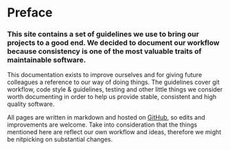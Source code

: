 # Preface

### This site contains a set of guidelines we use to bring our projects to a good end. We decided to document our workflow because consistency is one of the most valuable traits of maintainable software.

This documentation exists to improve ourselves and for giving future colleagues a reference to our way of doing things.
The guidelines cover git workflow, code style & guidelines, testing and other little things we consider worth documenting in order to help us provide stable, consistent and high quality software.

All pages are written in markdown and hosted on [GitHub](https://github.com/BinarCode/guidelines.binarcode.com), so edits and improvements are welcome.
Take into consideration that the things mentioned here are reflect our own workflow and ideas, therefore we might be nitpicking on substantial changes.
